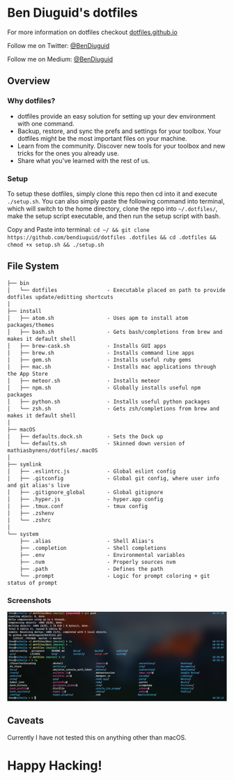 # Ben Diuguid's dotfiles

For more information on dotfiles checkout [dotfiles.github.io](http://dotfiles.github.io/)

Follow me on Twitter: [@BenDiuguid](https://twitter.com/BenDiuguid)

Follow me on Medium: [@BenDiuguid](https://medium.com/@BenDiuguid)

## Overview

### Why dotfiles?
* dotfiles provide an easy solution for setting up your dev environment with one command.
* Backup, restore, and sync the prefs and settings for your toolbox. Your dotfiles might be the most important files on your machine.
* Learn from the community. Discover new tools for your toolbox and new tricks for the ones you already use.
* Share what you've learned with the rest of us.


### Setup
To setup these dotfiles, simply clone this repo then cd into it and execute `./setup.sh`. You can also simply paste the following command into terminal, which will switch to the home directory, clone the repo into `~/.dotfiles/`, make the setup script executable, and then run the setup script with bash.


Copy and Paste into terminal: `cd ~/ && git clone https://github.com/bendiuguid/dotfiles .dotfiles && cd .dotfiles && chmod +x setup.sh && ./setup.sh`

## File System

    ├── bin
    │   └── dotfiles                - Executable placed on path to provide dotfiles update/editting shortcuts
    │
    ├── install
    │   ├── atom.sh                 - Uses apm to install atom packages/themes
    │   ├── bash.sh                 - Gets bash/completions from brew and makes it default shell
    │   ├── brew-cask.sh            - Installs GUI apps
    │   ├── brew.sh                 - Installs command line apps
    │   ├── gem.sh                  - Installs useful ruby gems
    │   ├── mac.sh                  - Installs mac applications through the App Store
    │   ├── meteor.sh               - Installs meteor
    │   ├── npm.sh                  - Globally installs useful npm packages
    │   ├── python.sh               - Installs useful python packages
    │   └── zsh.sh                  - Gets zsh/completions from brew and makes it default shell
    │
    ├── macOS
    │   ├── defaults.dock.sh        - Sets the Dock up
    │   └── defaults.sh             - Skinned down version of mathiasbynens/dotfiles/.macOS
    │
    ├── symlink
    │   ├── .eslintrc.js            - Global eslint config
    │   ├── .gitconfig              - Global git config, where user info and git alias's live
    │   ├── .gitignore_global       - Global gitignore
    │   ├── .hyper.js               - hyper.app config
    │   ├── .tmux.conf              - tmux config
    │   ├── .zshenv
    │   └── .zshrc
    │
    └── system
        ├── .alias                  - Shell Alias's
        ├── .completion             - Shell completions
        ├── .env                    - Environmental variables
        ├── .nvm                    - Properly sources nvm
        ├── .path                   - Defines the path
        └── .prompt                 - Logic for prompt coloring + git status of prompt

### Screenshots
![Hyper Screenshot](docs/HyperScreenShot.png)

## Caveats
Currently I have not tested this on anything other than macOS.

# Happy Hacking!
